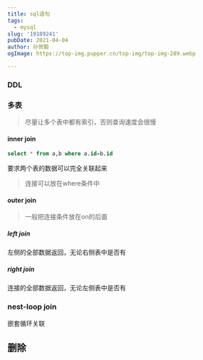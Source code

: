 ```yaml
---
title: sql语句
tags:
  - mysql
slug: '19189241'
pubDate: 2021-04-04
author: 孙贺毅
ogImage: https://top-img.pupper.cn/top-img/top-img-289.webp

---
```


### DDL

### 多表

> 尽量让多个表中都有索引，否则查询速度会很慢

#### inner join

```sql
select * from a,b where a.id=b.id
```

要求两个表的数据可以完全关联起来

> 连接可以放在where条件中

#### outer join

> 一般把连接条件放在on的后面

##### left join

左侧的全部数据返回，无论右侧表中是否有

##### right join

连接的全部数据返回，无论左侧表中是否有

### nest-loop join

嵌套循环关联

## 删除



